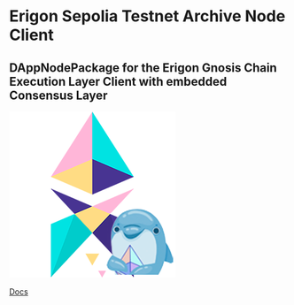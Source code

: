 # Erigon Sepolia Testnet Archive Node Client

## DAppNodePackage for the Erigon Gnosis Chain Execution Layer Client with embedded Consensus Layer

![avatar](avatar-default.png)

[Docs](https://github.com/ledgerwatch/erigon)
